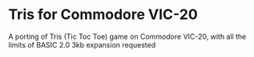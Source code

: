 # Tris for Commodore VIC-20
A porting of Tris (Tic Toc Toe) game on Commodore VIC-20, with all the limits of BASIC 2.0
3kb expansion requested
